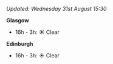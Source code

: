 *Updated: Wednesday 31st August 15:30*

**Glasgow**

* 16h - 3h: :sunny: Clear

**Edinburgh**

* 16h - 3h: :sunny: Clear

